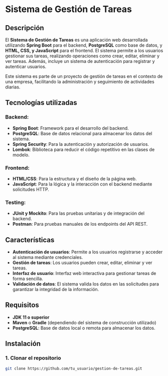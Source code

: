 # Sistema de Gestión de Tareas

## Descripción

El **Sistema de Gestión de Tareas** es una aplicación web desarrollada utilizando **Spring Boot** para el backend, **PostgreSQL** como base de datos, y **HTML, CSS, y JavaScript** para el frontend. El sistema permite a los usuarios gestionar sus tareas, realizando operaciones como crear, editar, eliminar y ver tareas. Además, incluye un sistema de autenticación para registrar y autenticar usuarios.

Este sistema es parte de un proyecto de gestión de tareas en el contexto de una empresa, facilitando la administración y seguimiento de actividades diarias.

## Tecnologías utilizadas

### Backend:
- **Spring Boot**: Framework para el desarrollo del backend.
- **PostgreSQL**: Base de datos relacional para almacenar los datos del sistema.
- **Spring Security**: Para la autenticación y autorización de usuarios.
- **Lombok**: Biblioteca para reducir el código repetitivo en las clases de modelo.

### Frontend:
- **HTML/CSS**: Para la estructura y el diseño de la página web.
- **JavaScript**: Para la lógica y la interacción con el backend mediante solicitudes HTTP.

### Testing:
- **JUnit y Mockito**: Para las pruebas unitarias y de integración del backend.
- **Postman**: Para pruebas manuales de los endpoints del API REST.

## Características

- **Autenticación de usuarios**: Permite a los usuarios registrarse y acceder al sistema mediante credenciales.
- **Gestión de tareas**: Los usuarios pueden crear, editar, eliminar y ver tareas.
- **Interfaz de usuario**: Interfaz web interactiva para gestionar tareas de forma sencilla.
- **Validación de datos**: El sistema valida los datos en las solicitudes para garantizar la integridad de la información.

## Requisitos

- **JDK 11 o superior**
- **Maven** o **Gradle** (dependiendo del sistema de construcción utilizado)
- **PostgreSQL**: Base de datos local o remota para almacenar los datos.

## Instalación

### 1. Clonar el repositorio
```bash
git clone https://github.com/tu_usuario/gestion-de-tareas.git
